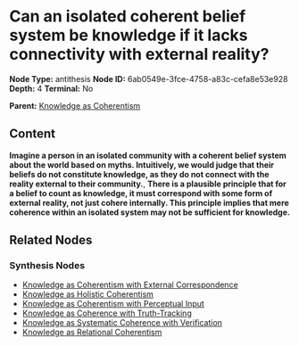 # Can an isolated coherent belief system be knowledge if it lacks connectivity with external reality?

**Node Type:** antithesis
**Node ID:** 6ab0549e-3fce-4758-a83c-cefa8e53e928
**Depth:** 4
**Terminal:** No

**Parent:** [Knowledge as Coherentism](knowledge-as-coherentism-synthesis-2b5ab475-7731-47aa-87e2-6e85b0c689d5.md)

## Content

**Imagine a person in an isolated community with a coherent belief system about the world based on myths. Intuitively, we would judge that their beliefs do not constitute knowledge, as they do not connect with the reality external to their community.**, **There is a plausible principle that for a belief to count as knowledge, it must correspond with some form of external reality, not just cohere internally. This principle implies that mere coherence within an isolated system may not be sufficient for knowledge.**

## Related Nodes

### Synthesis Nodes

- [Knowledge as Coherentism with External Correspondence](knowledge-as-coherentism-with-external-correspondence-synthesis-a49d9598-dd25-4c0e-8ff4-0227f1380fac.md)
- [Knowledge as Holistic Coherentism](knowledge-as-holistic-coherentism-synthesis-5b2dbe2f-b359-4b4c-8103-f5ebfad618b5.md)
- [Knowledge as Coherentism with Perceptual Input](knowledge-as-coherentism-with-perceptual-input-synthesis-05c06182-984c-4914-99c4-ee7d0f63c9da.md)
- [Knowledge as Coherence with Truth-Tracking](knowledge-as-coherence-with-truth-tracking-synthesis-98866947-a1f0-4f57-9852-31a2d7869547.md)
- [Knowledge as Systematic Coherence with Verification](knowledge-as-systematic-coherence-with-verification-synthesis-6fc512f9-b6fc-4756-8fba-5a65ba937539.md)
- [Knowledge as Relational Coherentism](knowledge-as-relational-coherentism-synthesis-efed0b4c-c360-4e59-aae5-edaf1aa548c5.md)
